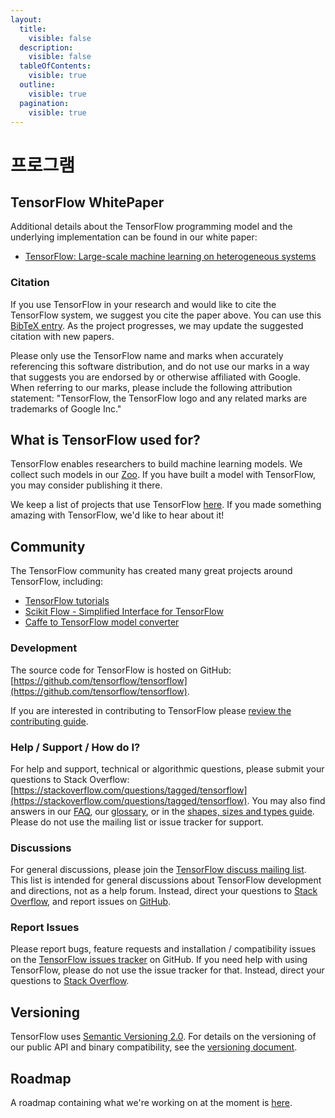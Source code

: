 ```yaml
---
layout:
  title:
    visible: false
  description:
    visible: false
  tableOfContents:
    visible: true
  outline:
    visible: true
  pagination:
    visible: true
---
```


# 프로그램

## TensorFlow WhitePaper

Additional details about the TensorFlow programming model and the underlying implementation can be found in our white paper:

* [TensorFlow: Large-scale machine learning on heterogeneous systems](http://download.tensorflow.org/paper/whitepaper2015.pdf)

### Citation

If you use TensorFlow in your research and would like to cite the TensorFlow system, we suggest you cite the paper above. You can use this [BibTeX entry](../g3doc/resources/bib.md). As the project progresses, we may update the suggested citation with new papers.

Please only use the TensorFlow name and marks when accurately referencing this software distribution, and do not use our marks in a way that suggests you are endorsed by or otherwise affiliated with Google. When referring to our marks, please include the following attribution statement: "TensorFlow, the TensorFlow logo and any related marks are trademarks of Google Inc."

## What is TensorFlow used for?

TensorFlow enables researchers to build machine learning models. We collect such models in our [Zoo](https://github.com/tensorflow/models). If you have built a model with TensorFlow, you may consider publishing it there.

We keep a list of projects that use TensorFlow [here](../g3doc/resources/uses.md). If you made something amazing with TensorFlow, we'd like to hear about it!

## Community

The TensorFlow community has created many great projects around TensorFlow, including:

* [TensorFlow tutorials](https://github.com/pkmital/tensorflow\_tutorials)
* [Scikit Flow - Simplified Interface for TensorFlow](https://github.com/tensorflow/skflow)
* [Caffe to TensorFlow model converter](https://github.com/ethereon/caffe-tensorflow)

### Development

The source code for TensorFlow is hosted on GitHub: [https://github.com/tensorflow/tensorflow](https://github.com/tensorflow/tensorflow).

If you are interested in contributing to TensorFlow please [review the contributing guide](https://github.com/tensorflow/tensorflow/blob/master/CONTRIBUTING.md).

### Help / Support / How do I?

For help and support, technical or algorithmic questions, please submit your questions to Stack Overflow: [https://stackoverflow.com/questions/tagged/tensorflow](https://stackoverflow.com/questions/tagged/tensorflow). You may also find answers in our [FAQ](../g3doc/resources/faq.md), our [glossary](../g3doc/resources/glossary.md), or in the [shapes, sizes and types guide](../g3doc/resources/dims\_types.md). Please do not use the mailing list or issue tracker for support.

### Discussions

For general discussions, please join the [TensorFlow discuss mailing list](https://groups.google.com/a/tensorflow.org/d/forum/discuss). This list is intended for general discussions about TensorFlow development and directions, not as a help forum. Instead, direct your questions to [Stack Overflow](https://stackoverflow.com/questions/tagged/tensorflow), and report issues on [GitHub](https://github.com/tensorflow/tensorflow/issues).

### Report Issues

Please report bugs, feature requests and installation / compatibility issues on the [TensorFlow issues tracker](https://github.com/tensorflow/tensorflow/issues) on GitHub. If you need help with using TensorFlow, please do not use the issue tracker for that. Instead, direct your questions to [Stack Overflow](https://stackoverflow.com/questions/tagged/tensorflow).

## Versioning

TensorFlow uses [Semantic Versioning 2.0](http://semver.org). For details on the versioning of our public API and binary compatibility, see the [versioning document](../g3doc/resources/versions.md).

## Roadmap

A roadmap containing what we're working on at the moment is [here](../g3doc/resources/roadmap.md).
